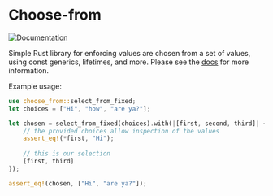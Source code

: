 # Choose-from
[![Documentation](https://docs.rs/choose-from/badge.svg)](https://docs.rs/choose-from)

Simple Rust library for enforcing values are chosen from a set of values, using const generics,
lifetimes, and more. Please see the [docs](https://docs.rs/choose-from) for more information.

Example usage:
```rust
use choose_from::select_from_fixed;
let choices = ["Hi", "how", "are ya?"];

let chosen = select_from_fixed(choices).with(|[first, second, third]| {
    // the provided choices allow inspection of the values
    assert_eq!(*first, "Hi");
    
    // this is our selection
    [first, third]
});

assert_eq!(chosen, ["Hi", "are ya?"]);
```